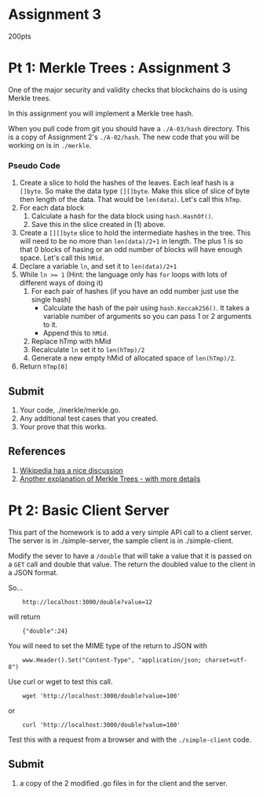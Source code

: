 
Assignment 3
===

200pts


Pt 1: Merkle Trees : Assignment 3
==============================


One of the major security and validity checks that blockchains
do is using Merkle trees.

In this assignment you will implement a Merkle tree hash.

When you pull code from git you should have a `./A-03/hash` directory.
This is a copy of Assignment 2's `./A-02/hash`.  The new code that you will
be working on is in `./merkle`.


### Pseudo Code

1. Create a slice to hold the hashes of the leaves.  Each leaf hash is a `[]byte`.  So make the data type `[][]byte`.
	Make this slice of slice of byte then length of the data.  That would be `len(data)`.  Let's call this `hTmp`.
2. For each data block
	1. Calculate a hash for the data block using `hash.HashOf()`.
	2. Save this in the slice created in (1) above.
3. Create a `[][]byte` slice to hold the intermediate hashes in the tree.
	This will need to be no more than `len(data)/2+1` in length.  The plus 1 is so that 0 blocks of hasing or an odd
	number of blocks will have enough space.  Let's call this `hMid`.
4. Declare a variable `ln`, and set it to  `len(data)/2+1`
5. While `ln >= 1` (Hint: the language only has `for` loops with lots of different ways of doing it)
	1. For each pair of hashes (if you have an odd number just use the single hash)
		- Calculate the hash of the pair using `hash.Keccak256()`.  It takes a variable number of arguments so you can
		  pass 1 or 2 arguments to it.
		- Append this to `hMid`.
	2. Replace hTmp with hMid
	3. Recalculate `ln` set it to `len(hTmp)/2`
	4. Generate a new empty hMid of allocated space of `len(hTmp)/2`.
6. Return `hTmp[0]`


## Submit

1. Your code, ./merkle/merkle.go.
2. Any additional test cases that you created.
3. Your prove that this works.

## References

1. [Wikipedia has a nice discussion](https://en.wikipedia.org/wiki/Merkle_tree)
2. [Another explanation of Merkle Trees - with more details](https://brilliant.org/wiki/merkle-tree/)

Pt 2: Basic Client Server
==============================

This part of the homework is to add a very simple API call to a client server.  The server is in ./simple-server, the sample client is in
./simple-client.

Modify the sever to have a `/double` that will take a value that it is passed on a `GET` call and double that value.  The return the
doubled value to the client in a JSON format.

So...

```
	http://localhost:3000/double?value=12
```

will return

```
	{"double":24}
```

You will need to set the MIME type of the return to JSON with

```
	www.Header().Set("Content-Type", "application/json; charset=utf-8")
```

Use curl or wget to test this call.

```
	wget 'http://localhost:3000/double?value=100'
```

or

```
	curl 'http://localhost:3000/double?value=100'
```

Test this with a request from a browser and with the `./simple-client` code.


## Submit

1. a copy of the 2 modified .go files in for the client and the server.

